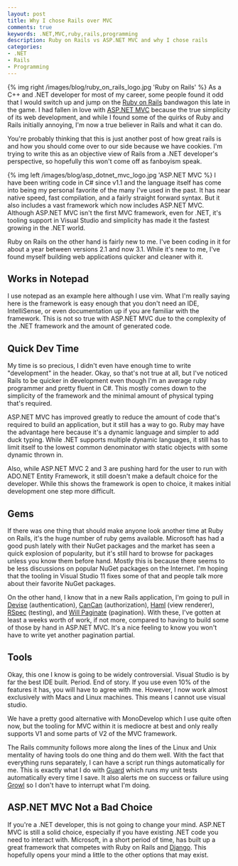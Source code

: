 ```yaml
---
layout: post
title: Why I chose Rails over MVC
comments: true
keywords: .NET,MVC,ruby,rails,programming
description: Ruby on Rails vs ASP.NET MVC and why I chose rails
categories:
- .NET
- Rails
- Programming
---
```


{% img right /images/blog/ruby_on_rails_logo.jpg 'Ruby on Rails' %}
As a C++ and .NET developer for most of my career, some people found it odd
that I would switch up and jump on the [Ruby on Rails](http://rubyonrails.org/)
bandwagon this late in the game.  I had fallen in love with
[ASP.NET MVC](http://www.asp.net/mvc) because the true simplicity of its web
development, and while I found some of the quirks of Ruby and Rails initially
annoying, I'm now a true believer in Rails and what it can do.

<!--more-->

You're probably thinking that this is just another post of how great rails is
and how you should come over to our side because we have cookies.  I'm trying
to write this as an objective view of Rails from a .NET developer's
perspective, so hopefully this won't come off as fanboyism speak.

{% img left /images/blog/asp_dotnet_mvc_logo.jpg 'ASP.NET MVC %}
I have been writing code in C# since v1.1 and the language itself has come into
being my personal favorite of the many I've used in the past.  It has near
native speed, fast compilation, and a fairly straight forward syntax.  But it
also includes a vast framework which now includes ASP.NET MVC.  Although
ASP.NET MVC isn't the first MVC framework, even for .NET, it's tooling support
in Visual Studio and simplicity has made it the fastest growing in the .NET
world.

Ruby on Rails on the other hand is fairly new to me.  I've been coding in it
for about a year between versions 2.1 and now 3.1.  While it's new to me, I've
found myself building web applications quicker and cleaner with it.

## Works in Notepad

I use notepad as an example here although I use vim.  What I'm really saying
here is the framework is easy enough that you don't need an IDE, IntelliSense,
or even documentation up if you are familiar with the framework.  This is not
so true with ASP.NET MVC due to the complexity of the .NET framework and the
amount of generated code.

## Quick Dev Time

My time is so precious, I didn't even have enough time to write "development"
in the header.  Okay, so that's not true at all, but I've noticed Rails to be
quicker in development even though I'm an average ruby programmer and pretty
fluent in C#.  This mostly comes down to the simplicity of the framework and
the minimal amount of physical typing that's required.

ASP.NET MVC has improved greatly to reduce the amount of code that's required
to build an application, but it still has a way to go.  Ruby may have the
advantage here because it's a dynamic language and simpler to add duck typing.
While .NET supports multiple dynamic languages, it still has to limit itself to
the lowest common denominator with static objects with some dynamic thrown in.

Also, while ASP.NET MVC 2 and 3 are pushing hard for the user to run with
ADO.NET Entity Framework, it still doesn't make a default choice for the
developer.  While this shows the framework is open to choice, it makes initial
development one step more difficult.

## Gems

If there was one thing that should make anyone look another time at Ruby on
Rails, it's the huge number of ruby gems available.  Microsoft has had a good
push lately with their NuGet packages and the market has seen a quick explosion
of popularity, but it's still hard to browse for packages unless you know them
before hand.  Mostly this is because there seems to be less discussions on
popular NuGet packages on the Internet.  I'm hoping that the tooling in Visual
Studio 11 fixes some of that and people talk more about their favorite NuGet
packages.

On the other hand, I know that in a new Rails application, I'm going to pull in
[Devise](https://github.com/plataformatec/devise) (authentication),
[CanCan](https://github.com/ryanb/cancan) (authorization),
[Haml](link:http://haml-lang.com/) (view renderer),
[RSpec](link:http://rspec.info/) (testing), and
[Will Paginate](link:https://github.com/mislav/will_paginate) (pagination).  With
these, I've gotten at least a weeks worth of work, if not more, compared to
having to build some of those by hand in ASP.NET MVC.  It's a nice feeling to
know you won't have to write yet another pagination partial.

## Tools

Okay, this one I know is going to be widely controversial.  Visual Studio is by
far the best IDE built.  Period.  End of story.  If you use even 10% of the
features it has, you will have to agree with me.  However, I now work almost
exclusively with Macs and Linux machines.  This means I cannot use visual
studio.

We have a pretty good alternative with MonoDevelop which I use quite often now,
but the tooling for MVC within it is mediocre at best and only really supports
V1 and some parts of V2 of the MVC framework.  

The Rails community follows more along the lines of the Linux and Unix
mentality of having tools do one thing and do them well.  With the fact that
everything runs separately, I can have a script run things automatically for
me.  This is exactly what I do with [Guard](https://github.com/guard/guard)
which runs my unit tests automatically every time I save.  It also alerts me on
success or failure using [Growl](http://growl.info/) so I don't have to
interrupt what I'm doing.

## ASP.NET MVC Not a Bad Choice

If you're a .NET developer, this is not going to change your mind.  ASP.NET MVC
is still a solid choice, especially if you have existing .NET code you need to
interact with.  Microsoft, in a short period of time, has built up a great
framework that competes with Ruby on Rails and
[Django](https://www.djangoproject.com/).  This hopefully opens your mind a
little to the other options that may exist.
